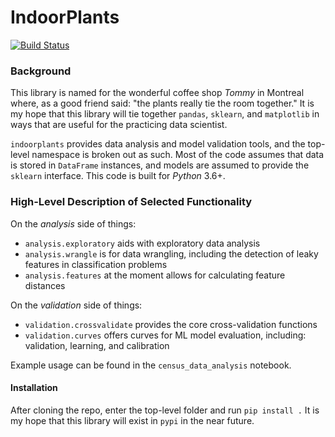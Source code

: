 # IndoorPlants

[![Build Status](https://travis-ci.org/lermana/indoorplants.svg?branch=master)](https://travis-ci.org/lermana/indoorplants)

### Background

This library is named for the wonderful coffee shop _Tommy_ in Montreal where, as a good friend said: "the plants really tie the room together." It is my hope that this library will tie together `pandas`, `sklearn`, and `matplotlib` in ways that are useful for the practicing data scientist.

`indoorplants` provides data analysis and model validation tools, and the top-level namespace is broken out as such. Most of the code assumes that data is stored in `DataFrame` instances, and models are assumed to provide the `sklearn` interface. This code is built for *Python* 3.6+.

### High-Level Description of Selected Functionality

On the _analysis_ side of things:
- `analysis.exploratory` aids with exploratory data analysis
- `analysis.wrangle` is for data wrangling, including the detection of leaky features in classification problems
- `analysis.features` at the moment allows for calculating feature distances

On the _validation_ side of things:
- `validation.crossvalidate` provides the core cross-validation functions
- `validation.curves` offers curves for ML model evaluation, including: validation, learning, and calibration

Example usage can be found in the `census_data_analysis` notebook.

#### Installation

After cloning the repo, enter the top-level folder and run `pip install .` It is my hope that this library will exist in `pypi` in the near future.
